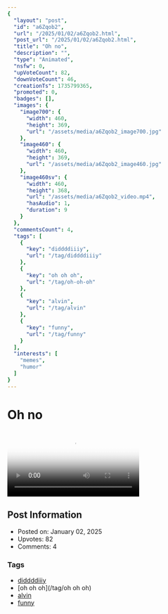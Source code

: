 ```yaml
---
{
  "layout": "post",
  "id": "a6Zqob2",
  "url": "/2025/01/02/a6Zqob2.html",
  "post_url": "/2025/01/02/a6Zqob2.html",
  "title": "Oh no",
  "description": "",
  "type": "Animated",
  "nsfw": 0,
  "upVoteCount": 82,
  "downVoteCount": 46,
  "creationTs": 1735799365,
  "promoted": 0,
  "badges": [],
  "images": {
    "image700": {
      "width": 460,
      "height": 369,
      "url": "/assets/media/a6Zqob2_image700.jpg"
    },
    "image460": {
      "width": 460,
      "height": 369,
      "url": "/assets/media/a6Zqob2_image460.jpg"
    },
    "image460sv": {
      "width": 460,
      "height": 368,
      "url": "/assets/media/a6Zqob2_video.mp4",
      "hasAudio": 1,
      "duration": 9
    }
  },
  "commentsCount": 4,
  "tags": [
    {
      "key": "diddddiiiy",
      "url": "/tag/diddddiiiy"
    },
    {
      "key": "oh oh oh",
      "url": "/tag/oh-oh-oh"
    },
    {
      "key": "alvin",
      "url": "/tag/alvin"
    },
    {
      "key": "funny",
      "url": "/tag/funny"
    }
  ],
  "interests": [
    "memes",
    "humor"
  ]
}
---
```


# Oh no

<video controls playsinline loop poster="/assets/media/a6Zqob2_image460.jpg">
  <source src="/assets/media/a6Zqob2_video.mp4" type="video/mp4">
  Your browser does not support the video tag.
</video>

## Post Information

- Posted on: January 02, 2025
- Upvotes: 82
- Comments: 4

### Tags

- [diddddiiiy](/tag/diddddiiiy)
- [oh oh oh](/tag/oh oh oh)
- [alvin](/tag/alvin)
- [funny](/tag/funny)
